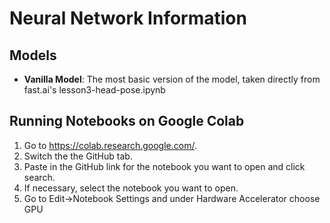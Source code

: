 # Neural Network Information

## Models
* **Vanilla Model**: The most basic version of the model, taken directly from fast.ai's lesson3-head-pose.ipynb

## Running Notebooks on Google Colab
1. Go to https://colab.research.google.com/.
2. Switch the the GitHub tab.
3. Paste in the GitHub link for the notebook you want to open and click search.
4. If necessary, select the notebook you want to open.
5. Go to Edit→Notebook Settings and under Hardware Accelerator choose GPU

